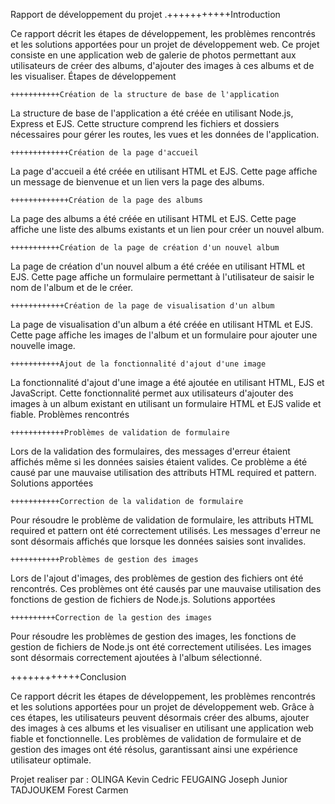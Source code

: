  Rapport de développement du projet
.+++++++++++Introduction

Ce rapport décrit les étapes de développement, les problèmes rencontrés et les solutions apportées pour un projet de développement web. 
Ce projet consiste en une application web de galerie de photos permettant aux utilisateurs de créer des albums, 
d'ajouter des images à ces albums et de les visualiser.
Étapes de développement

    +++++++++++Création de la structure de base de l'application

La structure de base de l'application a été créée en utilisant Node.js, Express et EJS. 
Cette structure comprend les fichiers et dossiers nécessaires pour gérer les routes, 
les vues et les données de l'application.

    +++++++++++++Création de la page d'accueil

La page d'accueil a été créée en utilisant HTML et EJS. 
Cette page affiche un message de bienvenue et un lien vers la page des albums.

    +++++++++++++Création de la page des albums

La page des albums a été créée en utilisant HTML et EJS. 
Cette page affiche une liste des albums existants et un lien pour créer un nouvel album.

    +++++++++++Création de la page de création d'un nouvel album

La page de création d'un nouvel album a été créée en utilisant HTML et EJS. 
Cette page affiche un formulaire permettant à l'utilisateur de saisir le nom de l'album et de le créer.

    ++++++++++++Création de la page de visualisation d'un album

La page de visualisation d'un album a été créée en utilisant HTML et EJS. 
Cette page affiche les images de l'album et un formulaire pour ajouter une nouvelle image.

    +++++++++++Ajout de la fonctionnalité d'ajout d'une image

La fonctionnalité d'ajout d'une image a été ajoutée en utilisant HTML, EJS et JavaScript. 
Cette fonctionnalité permet aux utilisateurs d'ajouter des images à un album existant 
en utilisant un formulaire HTML et EJS valide et fiable.
Problèmes rencontrés

    ++++++++++++Problèmes de validation de formulaire

Lors de la validation des formulaires, des messages d'erreur étaient affichés même si les données saisies étaient valides. 
Ce problème a été causé par une mauvaise utilisation des attributs HTML required et pattern.
Solutions apportées

    +++++++++++Correction de la validation de formulaire

Pour résoudre le problème de validation de formulaire, les attributs HTML required et pattern ont été correctement utilisés. 
Les messages d'erreur ne sont désormais affichés que lorsque les données saisies sont invalides.

    +++++++++++Problèmes de gestion des images

Lors de l'ajout d'images, des problèmes de gestion des fichiers ont été rencontrés. 
Ces problèmes ont été causés par une mauvaise utilisation des fonctions de gestion de fichiers de Node.js.
Solutions apportées

    ++++++++++Correction de la gestion des images

Pour résoudre les problèmes de gestion des images, les fonctions de gestion de fichiers de Node.js ont été correctement utilisées. 
Les images sont désormais correctement ajoutées à l'album sélectionné.

++++++++++++Conclusion

Ce rapport décrit les étapes de développement, les problèmes rencontrés et les solutions apportées pour un projet de développement web. 
Grâce à ces étapes, les utilisateurs peuvent désormais créer des albums, ajouter des images à ces albums et les visualiser en utilisant une application web fiable et fonctionnelle. 
Les problèmes de validation de formulaire et de gestion des images ont été résolus, garantissant ainsi une expérience utilisateur optimale.

Projet realiser par :
OLINGA Kevin Cedric
FEUGAING Joseph Junior
TADJOUKEM Forest Carmen